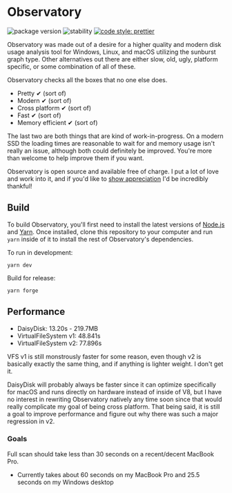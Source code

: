 # Observatory

![package version](https://img.shields.io/badge/observatory-v0.3.0-12142d.svg)
![stability](https://img.shields.io/badge/stability-beta-6680f2.svg)
[![code style: prettier](https://img.shields.io/badge/code_style-prettier-ff69b4.svg)](https://github.com/prettier/prettier)

Observatory was made out of a desire for a higher quality and modern disk usage
analysis tool for Windows, Linux, and macOS utilizing the sunburst graph type.
Other alternatives out there are either slow, old, ugly, platform specific, or
some combination of all of these.

Observatory checks all the boxes that no one else does.

-   Pretty ✔ (sort of)
-   Modern ✔ (sort of)
-   Cross platform ✔ (sort of)
-   Fast ✔ (sort of)
-   Memory efficient ✔ (sort of)

The last two are both things that are kind of work-in-progress. On a modern SSD
the loading times are reasonable to wait for and memory usage isn't really an issue,
although both could definitely be improved. You're more than welcome to help improve
them if you want.

Observatory is open source and available free of charge. I put a lot of love and work into it, and
if you'd like to [show appreciation](https://cash.app/$partheseas) I'd be incredibly thankful!

## Build

To build Observatory, you'll first need to install the latest versions of [Node.js](https://nodejs.org)
and [Yarn](https://yarnpkg.com). Once installed, clone this repository
to your computer and run `yarn` inside of it to install the rest of
Observatory's dependencies.

To run in development:

```shell
yarn dev
```

Build for release:

```shell
yarn forge
```

## Performance

-   DaisyDisk: 13.20s - 219.7MB
-   VirtualFileSystem v1: 48.841s
-   VirtualFileSystem v2: 77.896s

VFS v1 is still monstrously faster for some reason, even though v2 is basically
exactly the same thing, and if anything is lighter weight. I don't get it.

DaisyDisk will probably always be faster since it can optimize specifically for
macOS and runs directly on hardware instead of inside of V8, but I have no
interest in rewriting Observatory natively any time soon since that would
really complicate my goal of being cross platform. That being said, it is still
a goal to improve performance and figure out why there was such a major
regression in v2.

### Goals

Full scan should take less than 30 seconds on a recent/decent MacBook Pro.

-   Currently takes about 60 seconds on my MacBook Pro and 25.5 seconds on my Windows desktop
